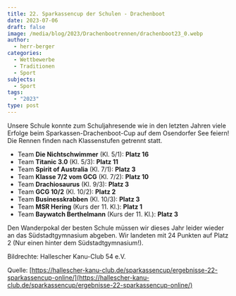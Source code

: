```yaml
---
title: 22. Sparkassencup der Schulen - Drachenboot
date: 2023-07-06
draft: false
image: /media/blog/2023/Drachenbootrennen/drachenboot23_0.webp
author:
  - herr-berger
categories:
  - Wettbewerbe
  - Traditionen
  - Sport
subjects:
  - Sport
tags:
  - "2023"
type: post
---
```

Unsere Schule konnte zum Schuljahresende wie in den letzten Jahren viele Erfolge beim Sparkassen-Drachenboot-Cup auf dem Osendorfer See feiern! Die Rennen finden nach Klassenstufen getrennt statt.

- Team **Die Nichtschwimmer** (Kl. 5/1): **Platz 16** 
- Team **Titanic 3.0** (Kl. 5/3): **Platz 11** 
- Team **Spirit of Australia** (Kl. 7/1): **Platz 3** 
- Team **Klasse 7/2 vom GCG** (Kl. 7/2): **Platz 10** 
- Team **Drachiosaurus** (Kl. 9/3): **Platz 3** 
- Team **GCG 10/2** (Kl. 10/2): **Platz 2** 
- Team **Businesskrabben** (Kl. 10/3): **Platz 3** 
- Team **MSR Hering** (Kurs der 11. Kl.): **Platz 1**
- Team **Baywatch Berthelmann** (Kurs der 11. Kl.): **Platz 3**

Den Wanderpokal der besten Schule müssen wir dieses Jahr leider wieder an das Südstadtgymnasium abgeben. Wir landeten mit 24 Punkten auf Platz 2 (Nur einen hinter dem Südstadtgymnasium!). 





Bildrechte: Hallescher Kanu-Club 54 e.V. 

Quelle: [https://hallescher-kanu-club.de/sparkassencup/ergebnisse-22-sparkassencup-online/](https://hallescher-kanu-club.de/sparkassencup/ergebnisse-22-sparkassencup-online/)




